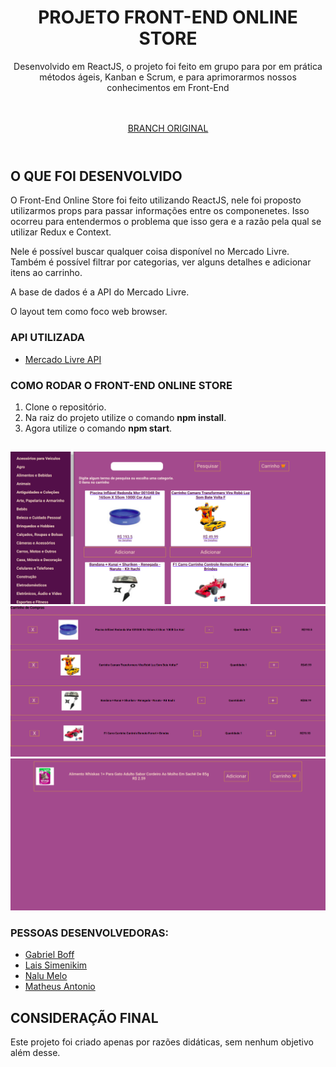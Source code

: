 <header>
  <h1>PROJETO FRONT-END ONLINE STORE</h1>  
    <p>Desenvolvido em ReactJS, o projeto foi feito em grupo para por em prática métodos ágeis, Kanban e Scrum, e para aprimorarmos nossos conhecimentos em Front-End</p>
    <br>
    <br>
    <a href="https://github.com/tryber/sd-011-project-frontend-online-store/tree/main-group-15">BRANCH ORIGINAL</a>
</header>

##

<main>
  <h2>O QUE FOI DESENVOLVIDO</h2>
  <p>O Front-End Online Store foi feito utilizando ReactJS, nele foi proposto utilizarmos props para passar informações entre os componenetes. Isso ocorreu para entendermos o problema que isso gera e a razão pela qual se utilizar Redux e Context.</p>

  <p>Nele é possível buscar qualquer coisa disponível no Mercado Livre. Também é possível filtrar por categorias, ver alguns detalhes e adicionar itens ao carrinho.</p>

  <p>A base de dados é a API do Mercado Livre.</p>
  
  <p>O layout tem como foco web browser.</p>
</main>

<section>
  <h3>API UTILIZADA</h3>
    <ul>
      <li><a href="https://developers.mercadolivre.com.br/pt_br/api-docs-pt-br">Mercado Livre API</a></li>
    </ul>
</section>

<section>
  <h3>COMO RODAR O FRONT-END ONLINE STORE</h3>
  <ol>
    <li>Clone o repositório.</li>
    <li>Na raiz do projeto utilize o comando <b>npm install</b>.</li>
    <li>Agora utilize o comando <b>npm start</b>.</li>
  </ol>
</section>

##

<img src="./screenshots/tela.png" width="600px" alt="Tela principal"/>
<img src="./screenshots/carrinho.png" width="600px" alt="Tela de detalhes"/>
<img src="./screenshots/detalhes.png" width="600px" alt="Tela de detalhes"/>

<section>
  <h3>PESSOAS DESENVOLVEDORAS:</h2>
    <ul>
      <li>
      <a href="https://github.com/gab-boff">Gabriel Boff</a>
      </li>
      <li>
      <a href="https://github.com/laissimenikim">Lais Simenikim</a>
      </li>
      <li>
      <a href="https://github.com/nalumelo">Nalu Melo</a>
      </li>
      <li>
      <a href="https://github.com/Zeonnatios">Matheus Antonio</a>
      </li>
    </ul>
</section>

<section>
  <h2>CONSIDERAÇÃO FINAL</h2>
  <p>Este projeto foi criado apenas por razões didáticas, sem nenhum objetivo além desse.</p>
</section>